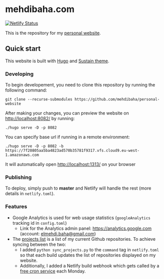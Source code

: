 # mehdibaha.com

[![Netlify Status](https://api.netlify.com/api/v1/badges/432d3911-222f-46b7-9d34-98dd9417aee4/deploy-status)](https://app.netlify.com/sites/mehdibaha/deploys)

This is the repository for my [personal website](https://mehdibaha.com).

## Quick start

This website is built with [Hugo](https://gohugo.io/) and [Sustain theme](https://github.com/nurlansu/hugo-sustain).

### Developing

To begin developement, you need to clone this repository by running the following command:

```
git clone --recurse-submodules https://github.com/mehdibaha/personal-website
```

After making your changes, you can preview the website on <http://localhost:8082/> by running:

```
./hugo serve -D -p 8082
```

You can specify base url if running in a remote environment:

```
./hugo serve -D -p 8082 -b https://7f20805aa5ba4823ad570b35781f9317.vfs.cloud9.eu-west-1.amazonaws.com
```

It will automatically open <http://localhost:1313/> on your browser

### Publishing

To deploy, simply push to **master** and Netlify will handle the rest (more details in `netlify.toml`).

### Features

- Google Analytics is used for web usage statistics (`googleAnalytics` tracking id in `config.toml`)
  - Link for the Analytics admin panel: https://analytics.google.com (account: elmehdi.baha@gmail.com)
- The [projects list](https://mehdibaha.com/projects) is a list of my current Github repositories. To achieve syncing between the two:
  - I added `python sync_projects.py` to the `command` tag in `netlify.toml` so that each build updates the list of repositories displayed on my website.
  - Additionally, I added a Netlify build webhook which gets called by a [free cron service](https://cron-job.org/) each Monday.
